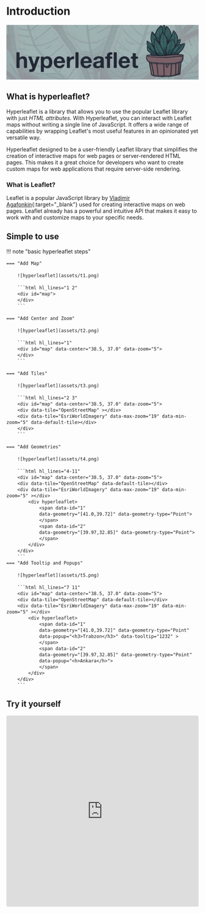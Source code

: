 # Introduction 

![hyperleaflet](assets/hyperleaflet-github-with-leaf-background.png)

## What is hyperleaflet?
Hyperleaflet is a library that allows you to use the popular Leaflet library with just *HTML attributes*. With Hyperleaflet, you can interact with Leaflet maps without writing a single line of JavaScript.
It offers a wide range of capabilities by wrapping Leaflet's most useful features in an opinionated yet versatile way.

Hyperleaflet designed to be a user-friendly Leaflet library that simplifies the creation of interactive maps for web pages or server-rendered HTML pages. This makes it a great choice for developers who want to create custom maps for web applications that require server-side rendering.

### What is Leaflet?

Leaflet is a popular JavaScript library by [Vladimir Agafonkin](https://agafonkin.com/){:target="_blank"} used for creating interactive maps on web pages. Leaflet already has a powerful and intuitive API that makes it easy to work with and customize maps to your specific needs. 


## Simple to use
!!! note "basic hyperleaflet steps"


    === "Add Map"

        ![hyperleaflet](assets/t1.png)

        ```html hl_lines="1 2"
        <div id="map">   
        </div>
        ```

    === "Add Center and Zoom"

        ![hyperleaflet](assets/t2.png)

        ```html hl_lines="1"
        <div id="map" data-center="38.5, 37.0" data-zoom="5">   
        </div>
        ```

    === "Add Tiles"

        ![hyperleaflet](assets/t3.png)

        ```html hl_lines="2 3"
        <div id="map" data-center="38.5, 37.0" data-zoom="5">   
        <div data-tile="OpenStreetMap" ></div>
        <div data-tile="EsriWorldImagery" data-max-zoom="19" data-min-zoom="5" data-default-tile></div>
        </div>
        ```

    === "Add Geometries"

        ![hyperleaflet](assets/t4.png)

        ```html hl_lines="4-11"
        <div id="map" data-center="38.5, 37.0" data-zoom="5">   
        <div data-tile="OpenStreetMap" data-default-tile></div>
        <div data-tile="EsriWorldImagery" data-max-zoom="19" data-min-zoom="5" ></div>
            <div hyperleaflet>
                <span data-id="1"
                data-geometry="[41.0,39.72]" data-geometry-type="Point">
                </span>
                <span data-id="2"
                data-geometry="[39.97,32.85]" data-geometry-type="Point">
                </span>
            </div>
        </div>
        ```
    === "Add Tooltip and Popups"

        ![hyperleaflet](assets/t5.png)

        ```html hl_lines="7 11"
        <div id="map" data-center="38.5, 37.0" data-zoom="5">   
        <div data-tile="OpenStreetMap" data-default-tile></div>
        <div data-tile="EsriWorldImagery" data-max-zoom="19" data-min-zoom="5" ></div>
            <div hyperleaflet>
                <span data-id="1"
                data-geometry="[41.0,39.72]" data-geometry-type="Point"
                data-popup="<h3>Trabzon</h3>" data-tooltip="1232" >
                </span>
                <span data-id="2"
                data-geometry="[39.97,32.85]" data-geometry-type="Point"
                data-popup="<h>Ankara</h>">
                </span>
            </div>
        </div>
        ```

## Try it yourself

<iframe src="https://codesandbox.io/embed/hyperleaflet-ooxo0z?fontsize=14&hidenavigation=1&theme=dark&view=split&codemirror=1&hidedevtools=1&runonclick=1"
     style="width:100%; height:500px; border:0; border-radius: 4px; overflow:hidden;"
     title="hyperleaflet"
     sandbox="allow-forms allow-modals allow-popups allow-presentation allow-same-origin allow-scripts"     
   ></iframe>





